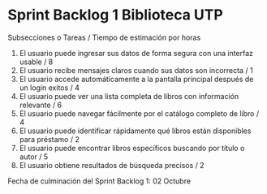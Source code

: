# Sprint Backlog 1 Biblioteca UTP

Subsecciones o Tareas / Tiempo de estimación por horas
1. El usuario puede ingresar sus datos de forma segura con una interfaz usable /	8
2. El usuario recibe mensajes claros cuando sus datos son incorrecta / 1
3. El usuario accede automáticamente a la pantalla principal después de un login exitos / 4
4. El usuario puede ver una lista completa de libros con información relevante	/	6
5. El usuario puede navegar fácilmente por el catálogo completo de libro / 4
6. El usuario puede identificar rápidamente qué libros están disponibles para préstamo /	2
7. El usuario puede encontrar libros específicos buscando por título o autor /	5
8. El usuario obtiene resultados de búsqueda precisos / 2

Fecha de culminación del Sprint Backlog 1: 02 Octubre
